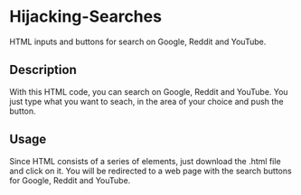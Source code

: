 # Hijacking-Searches
HTML inputs and buttons for search on Google, Reddit and YouTube.

## Description
With this HTML code, you can search on Google, Reddit and YouTube. You just type what you want to seach, in the area of your choice and push the button.

## Usage
Since HTML consists of a series of elements, just download the .html file and click on it. You will be redirected to a web page with the search buttons for Google, Reddit and YouTube.
